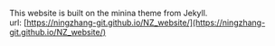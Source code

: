 
This website is built on the minina theme from Jekyll. \
url: [https://ningzhang-git.github.io/NZ_website/](https://ningzhang-git.github.io/NZ_website/)
